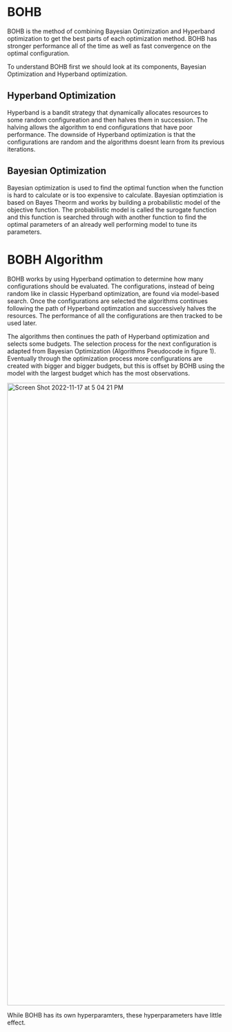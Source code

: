 # BOHB
BOHB is the method of combining Bayesian Optimization and Hyperband optimization to get the best parts of each optimization method. BOHB has stronger performance all of the time as well as fast convergence on the optimal configuration.

To understand BOHB first we should look at its components, Bayesian Optimization and Hyperband optimization.

## Hyperband Optimization
Hyperband is a bandit strategy that dynamically allocates resources to some random configureation and then halves them in succession. The halving allows the algorithm to end configurations that have poor performance. The downside of Hyperband optimization is that the configurations are random and the algorithms doesnt learn from its previous iterations.

## Bayesian Optimization
Bayesian optimization is used to find the optimal function when the function is hard to calculate or is too expensive to calculate. Bayesian optimziation is based on Bayes Theorm and works by building a probabilistic model of the objective function. The probabilistic model is called the surogate function and this function is searched through with another function to find the optimal parameters of an already well performing model to tune its parameters.

# BOBH Algorithm
BOHB works by using Hyperband optimation to determine how many configurations should be evaluated. The configurations, instead of being random like in classic Hyperband optimization, are found via model-based search. Once the configurations are selected the algorithms continues following the path of Hyperband optimzation and successively halves the resources. The performance of all the configurations are then tracked to be used later.

The algorithms then continues the path of Hyperband optimization and selects some budgets. The selection process for the next configuration is adapted from Bayesian Optimization (Algorithms Pseudocode in figure 1). Eventually through the optimization process more configurations are created with bigger and bigger budgets, but this is offset by BOHB using the model with the largest budget which has the most observations.

<img width="1440" alt="Screen Shot 2022-11-17 at 5 04 21 PM" src="https://user-images.githubusercontent.com/59149625/202903357-4d7e26e7-cbc0-4dbe-8e42-808fdcd267ba.png">


While BOHB has its own hyperparamters, these hyperparameters have little effect.

